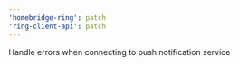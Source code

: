 ```yaml
---
'homebridge-ring': patch
'ring-client-api': patch
---
```


Handle errors when connecting to push notification service
